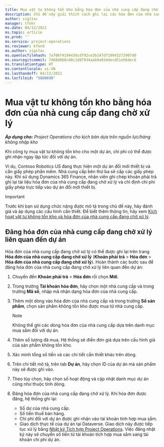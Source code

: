 ```yaml
---
title: Mua vật tư không tồn kho bằng hóa đơn của nhà cung cấp đang chờ xử lý
description: Chủ đề này giải thích cách ghi lại các hóa đơn của nhà cung cấp đang chờ xử lý.
author: sigitac
manager: tfehr
ms.date: 04/12/2021
ms.topic: article
ms.prod: ''
ms.service: project-operations
ms.reviewer: kfend
ms.author: sigitac
ms.openlocfilehash: 7a706f419443dcdf92ce3b247d719943272907d0
ms.sourcegitcommit: 7468d668c48c1d87934aab9a034decd51e56dec6
ms.translationtype: HT
ms.contentlocale: vi-VN
ms.lasthandoff: 04/13/2021
ms.locfileid: "5880698"
---
```

# <a name="purchase-non-stocked-materials-using-a-pending-vendor-invoice"></a>Mua vật tư không tồn kho bằng hóa đơn của nhà cung cấp đang chờ xử lý

_**Áp dụng cho:** Project Operations cho kịch bản dựa trên nguồn lực/hàng không nhập kho_

Khi công ty mua vật tư không tồn kho cho một dự án, chi phí có thể được ghi nhận ngay lập tức đối với dự án. 

Ví dụ, Contoso Robotics US đang thực hiện một dự án đổi mới thiết bị và cần giấy phép phần mềm. Nhà cung cấp bên thứ ba sẽ cấp các giấy phép này.  Khi sử dụng Dynamics 365 Finance, nhân viên ghi chép khoản phải trả ghi lại tài liệu hóa đơn của nhà cung cấp đang chờ xử lý và chỉ định chi phí giấy phép trực tiếp vào dự án đổi mới thiết bị. 

> [!IMPORTANT]
> Trước khi bạn sử dụng chức năng được mô tả trong chủ đề này, hãy đánh giá và áp dụng các cấu hình cần thiết. Để biết thêm thông tin, hãy xem [Kích hoạt vật tư không tồn kho và hóa đơn của nhà cung cấp đang chờ xử lý](configure-materials-nonstocked.md). 

## <a name="post-a-project-related-pending-vendor-invoice"></a>Đăng hóa đơn của nhà cung cấp đang chờ xử lý liên quan đến dự án 

Hóa đơn của nhà cung cấp đang chờ xử lý có thể được ghi lại trên trang **Hóa đơn của nhà cung cấp đang chờ xử lý** (**Khoản phải trả** > **Hóa đơn** > **Hóa đơn của nhà cung cấp đang chờ xử lý**). Hoàn thành các bước sau để đăng hóa đơn của nhà cung cấp đang chờ xử lý liên quan đến dự án:

1. Chuyển đến **Khoản phải trả** > **Hóa đơn** rồi chọn **Mới**. 
2. Trong trường **Tài khoản hóa đơn**, hãy chọn một nhà cung cấp và trong trường **Mã số**, nhập mã nhận dạng hóa đơn của nhà cung cấp.
3. Thêm một dòng vào hóa đơn của nhà cung cấp và trong trường **Số sản phẩm**, chọn sản phẩm không tồn kho được mua từ nhà cung cấp. 

    > [!NOTE]
    > Không thể ghi các dòng hóa đơn của nhà cung cấp dựa trên danh mục mua sắm đối với dự án. 
    
5. Thêm số lượng đã mua. Hệ thống sẽ điền đơn giá dựa trên cấu hình giá của sản phẩm không tồn kho. 
6. Xác minh tổng số tiền và các chi tiết cần thiết khác trên dòng.
7. Trên chi tiết mô tả, trên tab **Dự án**, hãy chọn ID của dự án mà sản phẩm này sẽ được ghi vào.
8. Theo tùy chọn, hãy chọn số hoạt động và cập nhật danh mục dự án cũng như thuộc tính dòng.
9. Đăng hóa đơn của nhà cung cấp đang chờ xử lý. Khi hóa đơn được đăng, hệ thống ghi lại:
    
    - Số dư của nhà cung cấp.
    - Số tiền thuế bán hàng.
    - Chi phí đối với dự án được ghi nhận vào tài khoản tính hợp mua sắm.
    - Giao dịch thực tế của dự án tại Dataverse. Giao dịch này được tiếp tục xử lý bằng [Nhật ký Tích hợp Project Operations](../project-accounting/project-operations-integration-journal.md). Việc đăng nhật ký này sẽ chuyển số tiền từ tài khoản tích hợp mua sắm sang tài khoản chi phí dự án.
